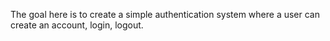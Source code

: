 The goal here is to create a simple authentication system where a user can create an account, login, logout.